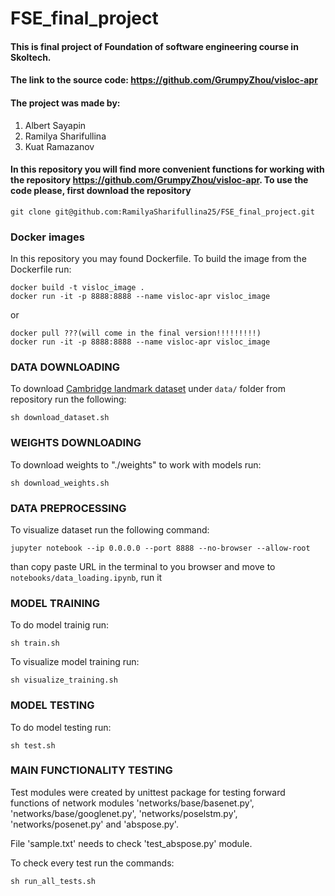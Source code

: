 # FSE_final_project

#### This is final project of Foundation of software engineering course in Skoltech.
#### The link to the source code: https://github.com/GrumpyZhou/visloc-apr
#### The project was made by: 
1) Albert Sayapin
2) Ramilya Sharifullina
3) Kuat Ramazanov

#### In this repository you will find more convenient functions for working with the repository https://github.com/GrumpyZhou/visloc-apr. To use the code please, first download the repository 
````
git clone git@github.com:RamilyaSharifullina25/FSE_final_project.git

````

### Docker images
In this repository you may found Dockerfile. To build the image from the Dockerfile run:
````
docker build -t visloc_image .
docker run -it -p 8888:8888 --name visloc-apr visloc_image

````
or

````
docker pull ???(will come in the final version!!!!!!!!!)
docker run -it -p 8888:8888 --name visloc-apr visloc_image

````


### DATA DOWNLOADING
To download [Cambridge landmark dataset](https://www.repository.cam.ac.uk/handle/1810/251342#dataset) under ````data/```` folder from repository run the following:
````
sh download_dataset.sh
````

### WEIGHTS DOWNLOADING
To download weights to "./weights" to work with models run:
````
sh download_weights.sh
````

### DATA PREPROCESSING
To visualize dataset run the following command:
````
jupyter notebook --ip 0.0.0.0 --port 8888 --no-browser --allow-root

````
than copy paste URL in the terminal to you browser and move to ````notebooks/data_loading.ipynb````, run it

### MODEL TRAINING
To do model trainig run:

````
sh train.sh

````
To visualize model training run:

````
sh visualize_training.sh

````

### MODEL TESTING
To do model testing run:

````
sh test.sh

````

### MAIN FUNCTIONALITY TESTING

Test modules were created by unittest package for testing forward functions of network modules 'networks/base/basenet.py',
'networks/base/googlenet.py', 'networks/poselstm.py', 'networks/posenet.py' and 'abspose.py'.

File 'sample.txt' needs to check 'test_abspose.py' module.

To check every test run the commands:

````
sh run_all_tests.sh

````
